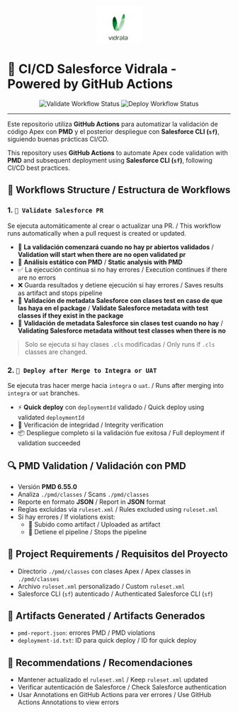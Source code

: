<!-- Banner image -->
<!-- Banner image -->
<p align="center">
  <img src="assets/vidrala.jpg" alt="CI/CD Salesforce Vidrala"/>
</p>

# 🚀 CI/CD Salesforce Vidrala - Powered by GitHub Actions

<p align="center">
            
  <img src="https://github.com/OmegaSoporteVIDRALA/VIDRALA/actions/workflows/pr_validacion.yml/badge.svg" alt="Validate Workflow Status">
  <img src="https://github.com/OmegaSoporteVIDRALA/VIDRALA/actions/workflows/deploy.yml/badge.svg" alt="Deploy Workflow Status">
</p>

---

Este repositorio utiliza **GitHub Actions** para automatizar la validación de código Apex con **PMD** y el posterior despliegue con **Salesforce CLI (`sf`)**, siguiendo buenas prácticas CI/CD.

This repository uses **GitHub Actions** to automate Apex code validation with **PMD** and subsequent deployment using **Salesforce CLI (`sf`)**, following CI/CD best practices.

## 📁 Workflows Structure / Estructura de Workflows

### 1. `📝 Validate Salesforce PR`
Se ejecuta automáticamente al crear o actualizar una PR. / This workflow runs automatically when a pull request is created or updated.

- 🧭 **La validación comenzará cuando no hay pr abiertos validados** / **Validation will start when there are no open validated pr**
- 🧹 **Análisis estático con PMD** / **Static analysis with PMD**
- ✅ La ejecución continua si no hay errores / Execution continues if there are no errors
- ❌ Guarda resultados y detiene ejecución si hay errores / Saves results as artifact and stops pipeline
- 🧪 **Validación de metadata Salesforce con clases test en caso de que las haya en el package** / **Validate Salesforce metadata with test classes if they exist in the package**
- 🧱 **Validación de metadata Salesforce sin clases test cuando no hay** / **Validating Salesforce metadata without test classes when there is no**

> Solo se ejecuta si hay clases `.cls` modificadas / Only runs if `.cls` classes are changed.

### 2. `🚀 Deploy after Merge to Integra or UAT`
Se ejecuta tras hacer merge hacia `integra` o `uat`. / Runs after merging into `integra` or `uat` branches.

- ⚡ **Quick deploy** con `deploymentId` validado / Quick deploy using validated `deploymentId`
- 👀 Verificación de integridad / Integrity verification
- 📦 Despliegue completo si la validación fue exitosa / Full deployment if validation succeeded

## 🔍 PMD Validation / Validación con PMD

- Versión **PMD 6.55.0**
- Analiza `./pmd/classes` / Scans `./pmd/classes`
- Reporte en formato **JSON** / Report in **JSON** format
- Reglas excluidas vía `ruleset.xml` / Rules excluded using `ruleset.xml`
- Si hay errores / If violations exist:
  - 📝 Subido como artifact / Uploaded as artifact
  - 🛑 Detiene el pipeline / Stops the pipeline

## 🧩 Project Requirements / Requisitos del Proyecto

- Directorio `./pmd/classes` con clases Apex / Apex classes in `./pmd/classes`
- Archivo `ruleset.xml` personalizado / Custom `ruleset.xml`
- Salesforce CLI (`sf`) autenticado / Authenticated Salesforce CLI (`sf`)

## 📂 Artifacts Generated / Artifacts Generados

- `pmd-report.json`: errores PMD / PMD violations
- `deployment-id.txt`: ID para quick deploy / ID for quick deploy

## 📌 Recommendations / Recomendaciones

- Mantener actualizado el `ruleset.xml` / Keep `ruleset.xml` updated
- Verificar autenticación de Salesforce / Check Salesforce authentication
- Usar Annotations en GitHub Actions para ver errores / Use GitHub Actions Annotations to view errors

